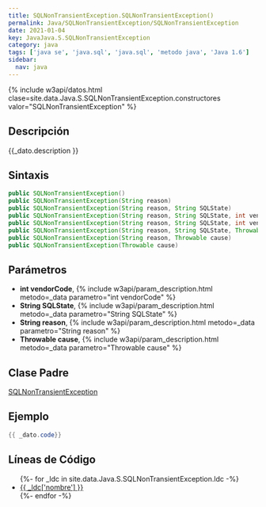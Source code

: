 ```yaml
---
title: SQLNonTransientException.SQLNonTransientException()
permalink: Java/SQLNonTransientException/SQLNonTransientException
date: 2021-01-04
key: JavaJava.S.SQLNonTransientException
category: java
tags: ['java se', 'java.sql', 'java.sql', 'metodo java', 'Java 1.6']
sidebar: 
  nav: java
---
```


{% include w3api/datos.html clase=site.data.Java.S.SQLNonTransientException.constructores valor="SQLNonTransientException" %}

## Descripción
{{_dato.description }}

## Sintaxis
~~~java
public SQLNonTransientException()
public SQLNonTransientException(String reason)
public SQLNonTransientException(String reason, String SQLState)
public SQLNonTransientException(String reason, String SQLState, int vendorCode)
public SQLNonTransientException(String reason, String SQLState, int vendorCode, Throwable cause)
public SQLNonTransientException(String reason, String SQLState, Throwable cause)
public SQLNonTransientException(String reason, Throwable cause)
public SQLNonTransientException(Throwable cause)
~~~

## Parámetros
* **int vendorCode**,  {% include w3api/param_description.html metodo=_data parametro="int vendorCode" %}
* **String SQLState**,  {% include w3api/param_description.html metodo=_data parametro="String SQLState" %}
* **String reason**,  {% include w3api/param_description.html metodo=_data parametro="String reason" %}
* **Throwable cause**,  {% include w3api/param_description.html metodo=_data parametro="Throwable cause" %}

## Clase Padre
[SQLNonTransientException](/Java/SQLNonTransientException/)

## Ejemplo
~~~java
{{ _dato.code}}
~~~

## Líneas de Código
<ul>
{%- for _ldc in site.data.Java.S.SQLNonTransientException.ldc -%}
   <li>
       <a href="{{_ldc['url'] }}">{{ _ldc['nombre'] }}</a>
   </li>
{%- endfor -%}
</ul>
